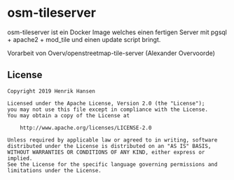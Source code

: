 # osm-tileserver

osm-tileserver ist ein Docker Image welches einen fertigen Server mit pgsql + apache2 + mod_tile  und einen update script bringt.


Vorarbeit von Overv/openstreetmap-tile-server (Alexander Overvoorde)

## License

```
Copyright 2019 Henrik Hansen

Licensed under the Apache License, Version 2.0 (the "License");
you may not use this file except in compliance with the License.
You may obtain a copy of the License at

    http://www.apache.org/licenses/LICENSE-2.0

Unless required by applicable law or agreed to in writing, software
distributed under the License is distributed on an "AS IS" BASIS,
WITHOUT WARRANTIES OR CONDITIONS OF ANY KIND, either express or implied.
See the License for the specific language governing permissions and
limitations under the License.
```
